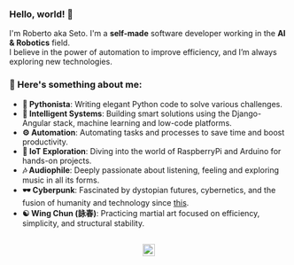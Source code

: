 ### Hello, world! 🖖

I'm Roberto aka Seto. I'm a **self-made** software developer working in the **AI & Robotics** field.  
I believe in the power of automation to improve efficiency, and I’m always exploring new technologies.

### 🚀 Here's something about me:
- **🐍 Pythonista**: Writing elegant Python code to solve various challenges.
- **🤖 Intelligent Systems**: Building smart solutions using the Django-Angular stack, machine learning and low-code platforms.
- **⚙️ Automation**: Automating tasks and processes to save time and boost productivity.
- **🌱 IoT Exploration**: Diving into the world of RaspberryPi and Arduino for hands-on projects.
- **🎶 Audiophile**: Deeply passionate about listening, feeling and exploring music in all its forms.
- **🕶 Cyberpunk**: Fascinated by dystopian futures, cybernetics, and the fusion of humanity and technology since [this](https://en.wikipedia.org/wiki/Neuromancer).
- **☯️ Wing Chun (詠春)**: Practicing martial art focused on efficiency, simplicity, and structural stability.

##

<p align="center">
  <a href="http://www.catb.org/hacker-emblem/">
    <img width="22" height="22" src="http://www.catb.org/hacker-emblem/glider.png" alt="Hacker Emblem">
  </a>
</p>
